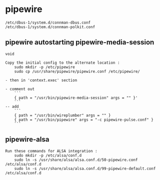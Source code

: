 # pipewire
    /etc/dbus-1/system.d/connman-dbus.conf
    /etc/dbus-1/system.d/connman-polkit.conf

## pipewire autostarting pipewire-media-session
    void

    Copy the initial config to the alternate location :
        sudo mkdir -p /etc/pipewire
        sudo cp /usr/share/pipewire/pipewire.conf /etc/pipewire/

    - then in 'context.exec' section

    - comment out
        ```
        { path = "/usr/bin/pipewire-media-session" args = "" }'
        ```
    -- add
        ```
        { path = "/usr/bin/wireplumber" args = "" }
        { path = "/usr/bin/pipewire" args = "-c pipewire-pulse.conf" }
        ```

## pipewire-alsa

    Run these commands for ALSA integration :
        sudo mkdir -p /etc/alsa/conf.d
        sudo ln -s /usr/share/alsa/alsa.conf.d/50-pipewire.conf /etc/alsa/conf.d
        sudo ln -s /usr/share/alsa/alsa.conf.d/99-pipewire-default.conf /etc/alsa/conf.d

